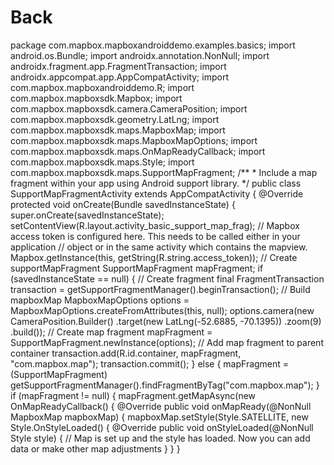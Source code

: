 # Back
package com.mapbox.mapboxandroiddemo.examples.basics;  import android.os.Bundle; import androidx.annotation.NonNull; import androidx.fragment.app.FragmentTransaction; import androidx.appcompat.app.AppCompatActivity;  import com.mapbox.mapboxandroiddemo.R; import com.mapbox.mapboxsdk.Mapbox; import com.mapbox.mapboxsdk.camera.CameraPosition; import com.mapbox.mapboxsdk.geometry.LatLng; import com.mapbox.mapboxsdk.maps.MapboxMap; import com.mapbox.mapboxsdk.maps.MapboxMapOptions; import com.mapbox.mapboxsdk.maps.OnMapReadyCallback; import com.mapbox.mapboxsdk.maps.Style; import com.mapbox.mapboxsdk.maps.SupportMapFragment;  /**  * Include a map fragment within your app using Android support library.  */ public class SupportMapFragmentActivity extends AppCompatActivity {    @Override   protected void onCreate(Bundle savedInstanceState) {     super.onCreate(savedInstanceState);     setContentView(R.layout.activity_basic_support_map_frag);      // Mapbox access token is configured here. This needs to be called either in your application     // object or in the same activity which contains the mapview.     Mapbox.getInstance(this, getString(R.string.access_token));      // Create supportMapFragment     SupportMapFragment mapFragment;     if (savedInstanceState == null) {        // Create fragment       final FragmentTransaction transaction = getSupportFragmentManager().beginTransaction();        // Build mapboxMap       MapboxMapOptions options = MapboxMapOptions.createFromAttributes(this, null);       options.camera(new CameraPosition.Builder()         .target(new LatLng(-52.6885, -70.1395))         .zoom(9)         .build());        // Create map fragment       mapFragment = SupportMapFragment.newInstance(options);        // Add map fragment to parent container       transaction.add(R.id.container, mapFragment, "com.mapbox.map");       transaction.commit();     } else {       mapFragment = (SupportMapFragment) getSupportFragmentManager().findFragmentByTag("com.mapbox.map");     }      if (mapFragment != null) {       mapFragment.getMapAsync(new OnMapReadyCallback() {         @Override         public void onMapReady(@NonNull MapboxMap mapboxMap) {           mapboxMap.setStyle(Style.SATELLITE, new Style.OnStyleLoaded() {             @Override             public void onStyleLoaded(@NonNull Style style) {                // Map is set up and the style has loaded. Now you can add data or make other map adjustments     }   } }
